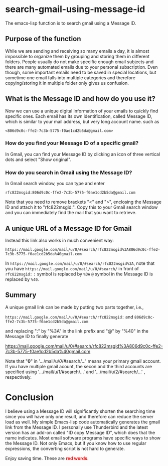# search-gmail-using-message-id
The emacs-lisp function is to search gmail using a Message ID.

## Purpose of the function
While we are sending and receiving so many emails a day, it is almost impossible to organize them by grouping and storing them in different folders. People usually do not make specific enough email subjects and there are many automated emails due to your personal subscription. Even though, some important emails need to be saved in special locations, but sometime one email falls into multiple categories and therefore copying/storing it in multiple folder only gives us confusion.

## What is the Message ID and how do you use it?
Now we can use a unique digital information of your emails to quickly find specific ones.  Each email has its own identification, called Message ID, which is similar to your mail address, but very long account name. such as

`<806d9c0c-ffe2-7c3b-5775-f0ae1cd2b5da@gmail.com>`

### How do you find your Message ID of a specific gmail?
In Gmail, you can find your Message ID by clicking an icon of three vertical dots and select "Show original".

### How do you search in Gmail using the Message ID?
In Gmail search window, you can type and enter

`rfc822msgid:806d9c0c-ffe2-7c3b-5775-f0ae1cd2b5da@gmail.com`

Note that you need to remove brackets "<" and ">", enclosing the Message ID and attach it to "rfc822msgid:".
Copy this to your Gmail search window and you can immediately find the mail that you want to retrieve.

## A unique URL of a Message ID for Gmail
Instead this link also works in much convenient way:

`https://mail.google.com/mail/u/0/#search/rfc822msgid%3A806d9c0c-ffe2-7c3b-5775-f0ae1cd2b5da%40gmail.com`

In `https://mail.google.com/mail/u/0/#search/rfc822msgid%3A`, 
note that you have `https://mail.google.com/mail/u/0/#search/` in front of `rfc822msgid:`
`:` symbol is replaced by `%3A`
`@` symbol in the Message ID is replaced by `%40`.

## Summary
A unique gmail link can be made by putting two parts together, i.e.,

`https://mail.google.com/mail/u/0/#search/rfc822msgid:` and `806d9c0c-ffe2-7c3b-5775-f0ae1cd2b5da@gmail.com`

and replacing ":" by "%3A" in the link prefix and "@" by "%40" in the Message ID to finally generate

https://mail.google.com/mail/u/0/#search/rfc822msgid%3A806d9c0c-ffe2-7c3b-5775-f0ae1cd2b5da%40gmail.com

Note that "<strong>0</strong>" in '.../mail/u/<em>0</em>/#search/...' means your primary gmail account.  If you have multiple gmail acount, the secon and the third accounts are specified using '.../mail/u/1/#search/...' and '.../mail/u/2/#search/...' , respectively. 

# Conclusion 
I believe using a Message ID will significantly shorten the searching time since you will have only one result, and therefore can reduce the server load as well. My simple Emacs-lisp code automatically generates the gmail link from the Message ID. I personally use Thunderbird and the latest version has an add-on called "ID copy Message ID", which does that the name indicates. Most email software programs have specific ways to show the Message ID. Not only Emacs, but if you know how to use regular expressions, the converting script is not hard to generate.

Enjoy saving time. 
These are <b style='color:red'>red words</b>. 
